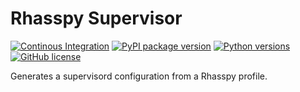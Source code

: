 # Rhasspy Supervisor

[![Continous Integration](https://github.com/rhasspy/rhasspy-supervisor/workflows/Tests/badge.svg)](https://github.com/rhasspy/rhasspy-supervisor/actions)
[![PyPI package version](https://img.shields.io/pypi/v/rhasspy-supervisor.svg)](https://pypi.org/project/rhasspy-supervisor)
[![Python versions](https://img.shields.io/pypi/pyversions/rhasspy-supervisor.svg)](https://www.python.org)
[![GitHub license](https://img.shields.io/github/license/rhasspy/rhasspy-supervisor.svg)](https://github.com/rhasspy/rhasspy-supervisor/blob/master/LICENSE)

Generates a supervisord configuration from a Rhasspy profile.
